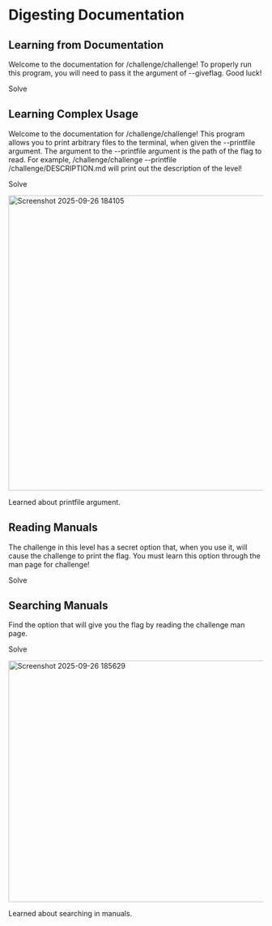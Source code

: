 # Digesting Documentation
## Learning from Documentation
Welcome to the documentation for /challenge/challenge! To properly run this program, you will need to pass it the argument of --giveflag. Good luck!

Solve






## Learning Complex Usage
Welcome to the documentation for /challenge/challenge! This program allows you to print arbitrary files to the terminal, when given the --printfile argument. The argument to the --printfile argument is the path of the flag to read. For example, /challenge/challenge --printfile /challenge/DESCRIPTION.md will print out the description of the level!

Solve

<img width="1070" height="582" alt="Screenshot 2025-09-26 184105" src="https://github.com/user-attachments/assets/a637f054-31e6-4abc-8b3c-0805158496a1" />

Learned about printfile argument.

## Reading Manuals
The challenge in this level has a secret option that, when you use it, will cause the challenge to print the flag. You must learn this option through the man page for challenge!

Solve





## Searching Manuals
Find the option that will give you the flag by reading the challenge man page.

Solve

<img width="1102" height="476" alt="Screenshot 2025-09-26 185629" src="https://github.com/user-attachments/assets/64101761-d38a-445e-a077-da046edb961e" />

Learned about searching in manuals.


